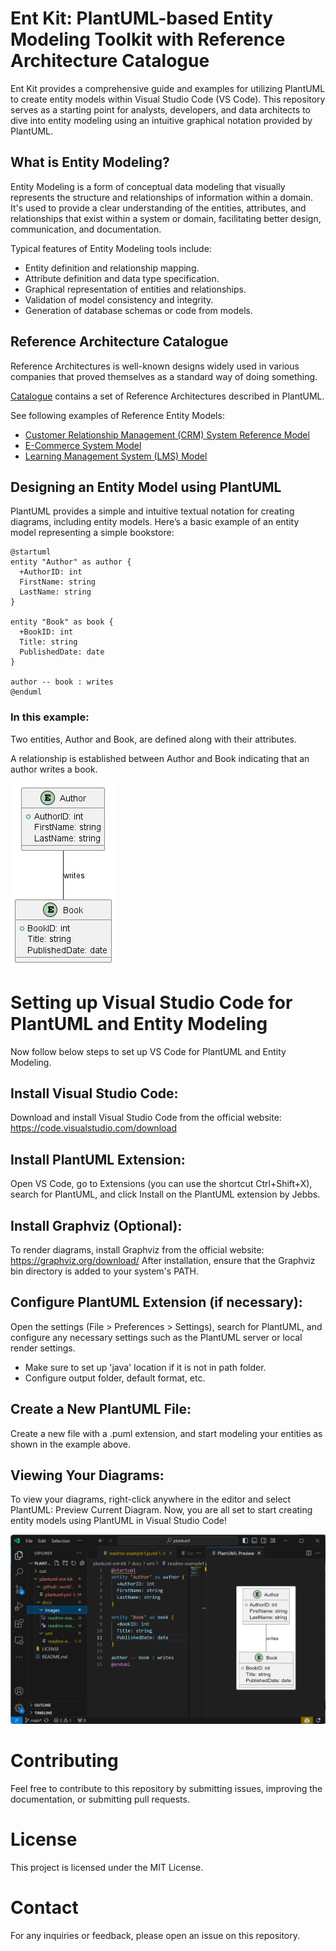 # Ent Kit: PlantUML-based Entity Modeling Toolkit with Reference Architecture Catalogue

Ent Kit provides a comprehensive guide and examples for utilizing PlantUML to create entity
models within Visual Studio Code (VS Code).
This repository serves as a starting point for analysts, developers, and data architects
to dive into entity modeling using an intuitive graphical notation provided by PlantUML.

## What is Entity Modeling?

Entity Modeling is a form of conceptual data modeling that visually represents the structure
and relationships of information within a domain. It's used to provide a clear understanding
of the entities, attributes, and relationships that exist within a system or domain,
facilitating better design, communication, and documentation.

Typical features of Entity Modeling tools include:
- Entity definition and relationship mapping.
- Attribute definition and data type specification.
- Graphical representation of entities and relationships.
- Validation of model consistency and integrity.
- Generation of database schemas or code from models.

## Reference Architecture Catalogue

Reference Architectures is well-known designs widely used in various companies that proved
themselves as a standard way of doing something.

[Catalogue](/catalogue/) contains a set of Reference Architectures described in PlantUML.

See following examples of Reference Entity Models:
* [Customer Relationship Management (CRM) System Reference Model](/catalogue/reference-models/crm.md)
* [E-Commerce System Model](/catalogue/reference-models/ecomm.md)
* [Learning Management System (LMS) Model](/catalogue/reference-models/ecomm.md)

## Designing an Entity Model using PlantUML

PlantUML provides a simple and intuitive textual notation for creating diagrams, including entity models. Here’s a basic example of an entity model representing a simple bookstore:

```plantuml
@startuml
entity "Author" as author {
  +AuthorID: int
  FirstName: string
  LastName: string
}

entity "Book" as book {
  +BookID: int
  Title: string
  PublishedDate: date
}

author -- book : writes
@enduml
```

### In this example:

Two entities, Author and Book, are defined along with their attributes.

A relationship is established between Author and Book indicating that an author writes a book.

![Rendered diagram](docs/images/readme-example1.png)


# Setting up Visual Studio Code for PlantUML and Entity Modeling

Now follow below steps to set up VS Code for PlantUML and Entity Modeling.

## Install Visual Studio Code:

Download and install Visual Studio Code from the official website: https://code.visualstudio.com/download

## Install PlantUML Extension:
Open VS Code, go to Extensions (you can use the shortcut Ctrl+Shift+X), search for PlantUML,
and click Install on the PlantUML extension by Jebbs.

## Install Graphviz (Optional):
To render diagrams, install Graphviz from the official website: https://graphviz.org/download/
After installation, ensure that the Graphviz bin directory is added to your system's PATH.

## Configure PlantUML Extension (if necessary):
Open the settings (File > Preferences > Settings), search for PlantUML, and configure any necessary
settings such as the PlantUML server or local render settings.

* Make sure to set up 'java' location if it is not in path folder.
* Configure output folder, default format, etc.

## Create a New PlantUML File:
Create a new file with a .puml extension, and start modeling your entities as shown in the example above.

## Viewing Your Diagrams:
To view your diagrams, right-click anywhere in the editor and select PlantUML: Preview Current Diagram.
Now, you are all set to start creating entity models using PlantUML in Visual Studio Code!

![Render Diagrams In Visual Studio](docs/images/readme-screenshot2.png)


# Contributing
Feel free to contribute to this repository by submitting issues, improving the documentation, or submitting pull requests.

# License
This project is licensed under the MIT License.

# Contact
For any inquiries or feedback, please open an issue on this repository.
